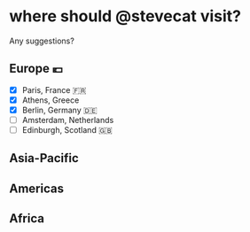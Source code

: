 # where should @stevecat visit?

Any suggestions?

## Europe :euro:

* [x] Paris, France :fr:
* [x] Athens, Greece 
* [x] Berlin, Germany :de:
* [ ] Amsterdam, Netherlands
* [ ] Edinburgh, Scotland :uk:

## Asia-Pacific

## Americas

## Africa
